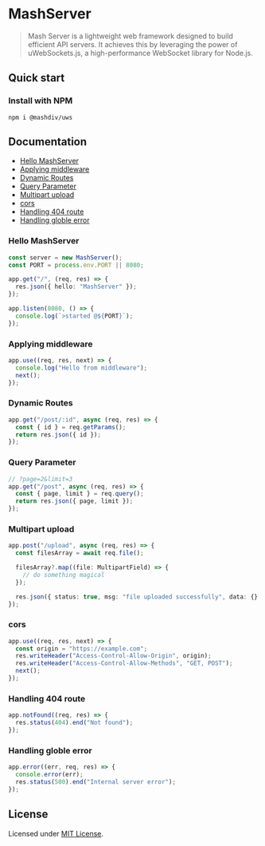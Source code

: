 # MashServer

> Mash Server is a lightweight web framework designed to build efficient API servers. It achieves this by leveraging the power of uWebSockets.js, a high-performance WebSocket library for Node.js.

## Quick start

### Install with NPM

```
npm i @mashdiv/uws
```

## Documentation

- [Hello MashServer](#hello-mashdiv-uws)
- [Applying middleware](#applying-middleware)
- [Dynamic Routes](#dynamic-routes)
- [Query Parameter](#query-parameter)
- [Multipart upload](#multipart-upload)
- [cors](#applying-cors)
- [Handling 404 route](#handling-404-route)
- [Handling globle error](#handling-globle-error)

### Hello MashServer

```ts
const server = new MashServer();
const PORT = process.env.PORT || 8080;

app.get("/", (req, res) => {
  res.json({ hello: "MashServer" });
});

app.listen(8080, () => {
  console.log(`>started @${PORT}`);
});
```

### Applying middleware

```ts
app.use((req, res, next) => {
  console.log("Hello from middleware");
  next();
});
```

### Dynamic Routes

```ts
app.get("/post/:id", async (req, res) => {
  const { id } = req.getParams();
  return res.json({ id });
});
```

### Query Parameter

```ts
// ?page=2&limit=3
app.get("/post", async (req, res) => {
  const { page, limit } = req.query();
  return res.json({ page, limit });
});
```

### Multipart upload

```ts
app.post("/upload", async (req, res) => {
  const filesArray = await req.file();

  filesArray?.map((file: MultipartField) => {
    // do something magical
  });

  res.json({ status: true, msg: "file uploaded successfully", data: {} });
});
```

### cors

```ts
app.use((req, res, next) => {
  const origin = "https://example.com";
  res.writeHeader("Access-Control-Allow-Origin", origin);
  res.writeHeader("Access-Control-Allow-Methods", "GET, POST");
  next();
});
```

### Handling 404 route

```ts
app.notFound((req, res) => {
  res.status(404).end("Not found");
});
```

### Handling globle error

```ts
app.error((err, req, res) => {
  console.error(err);
  res.status(500).end("Internal server error");
});
```

## License

Licensed under [MIT License](LICENSE).
